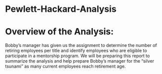 # Pewlett-Hackard-Analysis
# Overview of the Analysis:
Bobby’s manager has given us the assignment to determine the number of retiring employees per title and identify employees who are eligible to participate in a mentorship program. We will be preparing this report to summarize the analysis and help prepare Bobby’s manager for the “silver tsunami” as many current employees reach retirement age. 

